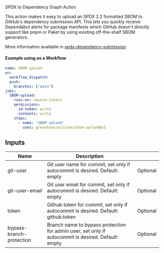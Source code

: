 SPDX to Dependency Graph Action

This action makes it easy to upload an SPDX 2.2 formatted SBOM to GitHub's dependency submission API. This lets you quickly receive Dependabot alerts for package manifests which GitHub doesn't directly support like pnpm or Paket by using existing off-the-shelf SBOM generators.

More information available in [spdx-dependency-submission](https://github.com/marketplace/actions/spdx-dependency-submission-action)


#### Example using as a Workflow

```yaml
name: SBOM upload
on:
  workflow_dispatch:
  push:
    branches: ["main"]
jobs:
  SBOM-upload:
    runs-on: ubuntu-latest
    permissions:
      id-token: write
      contents: write
    steps:
      - name: 'SBOM upload'
        uses: greenbone/actions/sbom-upload@v3
```

## Inputs

| Name                      | Description                                                                                        |          |
|---------------------------|----------------------------------------------------------------------------------------------------|----------|
| git-user                  | Git user name for commit, set only if autocommit is desired. Default: empty                        | Optional |
| git-user-email            | Git user email for commit, set only if autocommit is desired. Default: empty                       | Optional |
| token                     | Github token for commit, set only if autocommit is desired. Default: github.token                  | Optional |
| bypass-branch-protection  | Branch name to bypass protection for admin user, set only if autocommit is desired. Default: empty | Optional |
